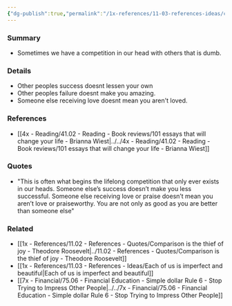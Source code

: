```yaml
---
{"dg-publish":true,"permalink":"/1x-references/11-03-references-ideas/competing-with-others-only-exists-in-our-head/","title":"Untitled"}
---
```



### Summary
- Sometimes we have a competition in our head with others that is dumb.

### Details
- Other peoples success doesnt lessen your own
- Other peoples failure doesnt make you amazing.
- Someone else receiving love doesnt mean you aren't loved.

### References
- [[4x - Reading/41.02 - Reading - Book reviews/101 essays that will change your life - Brianna Wiest\|../../4x - Reading/41.02 - Reading - Book reviews/101 essays that will change your life - Brianna Wiest]]

### Quotes
- "This is often what begins the lifelong competition that only ever exists in our heads. Someone else’s success doesn’t make you less successful. Someone else receiving love or praise doesn’t mean you aren’t love or praiseworthy. You are not only as good as you are better than someone else"

### Related
- [[1x - References/11.02 - References - Quotes/Comparison is the thief of joy - Theodore Roosevelt\|../11.02 - References - Quotes/Comparison is the thief of joy - Theodore Roosevelt]]
- [[1x - References/11.03 - References - Ideas/Each of us is imperfect and beautiful\|Each of us is imperfect and beautiful]]
- [[7x - Financial/75.06 - Financial Education - Simple dollar Rule 6 - Stop Trying to Impress Other People\|../../7x - Financial/75.06 - Financial Education - Simple dollar Rule 6 - Stop Trying to Impress Other People]]
